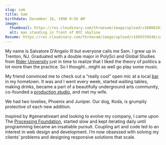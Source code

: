 ```yaml
---
slug: sam
title: Sam
birthdate: December 16, 1990 9:56 AM
image:
  thumbnail: https://res.cloudinary.com/threesam/image/upload/v1600626345/brooklynMe_qkmyne.jpg
  alt: man standing in front of NYC skyline
Resume: https://res.cloudinary.com/threesam/image/upload/v1605559546/salvatore_sam_dangelo_resume_dlasav.pdf
---
```

My name is Salvatore D'Angelo III but everyone calls me Sam. I grew up in Trenton, NJ. Graduated with a double major in PolySci and Global Studies from [Rider University](https://rider.edu/) just in time to realize that I liked the theory of politics a lot more than the practice. So I thought...might as well go play some music.

My friend convinced me to check out a “really cool” open mic at a local [bar](https://www.facebook.com/trentonsocial) in my hometown. It was and I went every week, started waiting tables, making drinks, became a part of a beautifully underground arts community, co-founded a [production studio](https://sixtomidnight.productions/), and met my wife.

We had two lovelies, Phoenix and Juniper. Our dog, Koda, is grumpily protective of each new addition.

Inspired by #generativeart and looking to evolve my company, I came upon The [Processing Foundation](https://processing.org/), started slow and kept iterating daily until programming became an insatiable pursuit. Coupling art and code led to an interest in web design and development. I’m now obsessed with solving my clients’ problems and designing responsive solutions that scale.